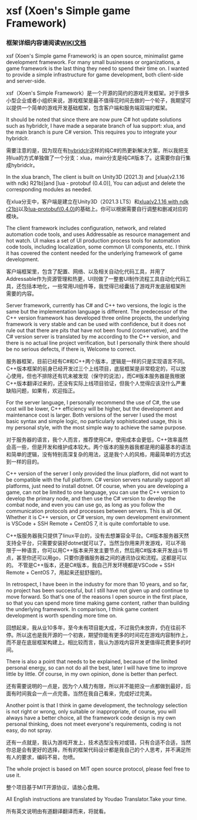 # xsf (Xoen's Simple game Framework)

### 框架详细内容请阅读[WIKI文档](https://github.com/xiexx-game/xsf/wiki)

xsf (Xoen's Simple game Framework) is an open source, minimalist game development framework. For many small businesses or organizations, a game framework is the last thing they need to spend their time on. I wanted to provide a simple infrastructure for game development, both client-side and server-side.

xsf（Xoen's Simple Framework）是一个开源的简约的游戏开发框架。对于很多小型企业或者小组织来说，游戏框架是最不值得花时间去做的一个轮子，我期望可以提供一个简单的游戏开发基础框架，包含客户端和服务端双端的框架。


It should be noted that since there are now pure C# hot update solutions such as hybridclr, I have made a separate branch of lua support: xlua, and the main branch is pure C# version. This requires you to integrate your hybridclr.

需要注意的是，因为现在有[hybridclr](https://github.com/focus-creative-games/hybridclr)这样的纯C#的热更新解决方案，所以我把支持lua的方式单独做了一个分支：xlua，main分支是纯C#版本了。这需要你自行集成hybridclr。

In the xlua branch, The client is built on Unity3D (2021.3) and [xlua(v2.1.16 with ndk) R21b)]and [lua - protobuf (0.4.0)], You can adjust and delete the corresponding modules as needed.

在xlua分支中，客户端是建立在Unity3D（2021.3 LTS）和[xlua(v2.1.16 with ndk r21b)](https://github.com/Tencent/xLua)以及[lua-protobuf(0.4.0)](https://github.com/starwing/lua-protobuf)的基础上。你可以根据需要自行调整和删减对应的模块。

The client framework includes configuration, network, and related automation code tools, and uses Addressable as resource management and hot watch. UI makes a set of UI production process tools for automation code tools, including localization, some common UI components, etc. I think it has covered the content needed for the underlying framework of game development.

客户端框架里，包含了配置、网络、以及相关自动化代码工具，并用了Addressable作为资源管理和热更，UI则做了一整套UI制作流程工具自动化代码工具，还包括本地化，一些常用UI组件等，我觉得已经囊括了游戏开发底层框架所需要的内容。

Server framework, currently has C# and C++ two versions, the logic is the same but the implementation language is different. The predecessor of the C++ version framework has developed three online projects, the underlying framework is very stable and can be used with confidence, but it does not rule out that there are pits that have not been found (conservative), and the C# version server is translated by me according to the C++ version, and there is no actual line project verification, but I personally think there should be no serious defects, if there is, Welcome to correct.

服务器框架，目前已经有C#和C++两个版本，逻辑是一样的只是实现语言不同。C++版本框架的前身已经开发过三个上线项目，底层框架是非常稳定的，可以放心使用，但也不排除还有坑未被发现（保守的说法），而C#版本服务器是我根据C++版本翻译过来的，还没有实际上线项目验证，但我个人觉得应该没什么严重缺陷问题，如果有，欢迎指正。

For the server language, I personally recommend the use of C#, the use cost will be lower, C++ efficiency will be higher, but the development and maintenance cost is larger. Both versions of the server I used the most basic syntax and simple logic, no particularly sophisticated usage, this is my personal style, with the most simple way to achieve the same purpose.

对于服务器的语言，我个人而言，推荐使用C#，使用成本会更低，C++效率虽然会高一些，但是开发和维护成本较大。两个版本的服务器我都是用的最基本的语法和简单的逻辑，没有特别高深复杂的用法，这是我个人的风格，用最简单的方式达到一样的目的。

C++ version of the server I only provided the linux platform, did not want to be compatible with the full platform. C# version servers naturally support all platforms, just need to install dotnet. Of course, when you are developing a game, can not be limited to one language, you can use the C++ version to develop the primary node, and then use the C# version to develop the combat node, and even you can use go, as long as you follow the communication protocols and processes between servers. This is all OK. Whether it is C++ version, or C# version, my own development environment is VSCode + SSH Remote + CentOS 7, it is quite comfortable to use.

C++版服务器我只提供了linux平台的，没有去想兼容全平台。C#版本服务器天然支持全平台，只需要安装好dotnet就可以了。当然当你用来开发游戏，可以不局限于一种语言，你可以用C++版本来开发主要节点，然后用C#版本来开发战斗节点，甚至你还可以用go，只要你遵循服务器之间的通讯协议和流程。这都是可以的。 不管是C++版本，还是C#版本，我自己开发环境都是VSCode + SSH Remote + CentOS 7，用起来还挺舒服的。

In retrospect, I have been in the industry for more than 10 years, and so far, no project has been successful, but I still have not given up and continue to move forward. So that's one of the reasons I open source in the first place, so that you can spend more time making game content, rather than building the underlying framework. In comparison, I think game content development is worth spending more time on.

回想起来，我从业10多年，至今未有项目能大成，不过我仍未放弃，仍在往前不停。所以这也是我开源的一个初衷，期望你能有更多的时间花在游戏内容制作上，而不是在底层框架构建上。相比较而言，我认为游戏内容开发更值得花费更多的时间。

There is also a point that needs to be explained, because of the limited personal energy, so can not do all the best, later I will have time to improve little by little. Of course, in my own opinion, done is better than perfect.

还有需要说明的一点是，因为个人精力有限，所以并不能把没一点都做到最好，后面有时间我会一点一点完善。当然在我自己看来，完成好过完美。

Another point is that I think in game development, the technology selection is not right or wrong, only suitable or inappropriate, of course, you will always have a better choice, all the framework code design is my own personal thinking, does not meet everyone's requirements, coding is not easy, do not spray.

还有一点就是，我认为游戏开发上，技术选型没有对或错，只有合适不合适，当然你总是会有更好的选择，所有的框架代码设计都是我自己的个人思考，并不满足所有人的要求，编码不易，勿喷。

The whole project is based on MIT open source protocol, please feel free to use it.

整个项目基于MIT开源协议，请放心食用。

All English instructions are translated by Youdao Translator.Take your time.

所有英文说明由有道翻译翻译而来，将就看。
